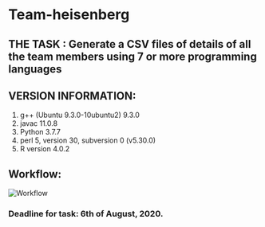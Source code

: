 # Team-heisenberg

## THE TASK : Generate a CSV files of details of all the team members using 7 or more programming languages                                                         

## VERSION INFORMATION:

1. g++ (Ubuntu 9.3.0-10ubuntu2) 9.3.0
2. javac 11.0.8
3. Python 3.7.7
4. perl 5, version 30, subversion 0 (v5.30.0)
5. R version 4.0.2

## Workflow:

![Workflow](team-heisenberg-flow.png)


### Deadline for task: 6th of August, 2020.


